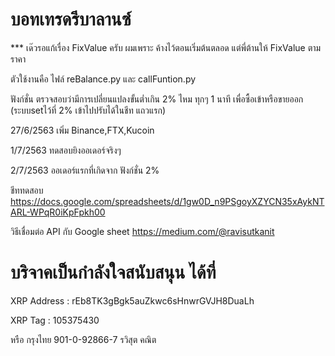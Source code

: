 # บอทเทรดรีบาลานซ์

*** เด๊วรอแก้เรื่อง FixValue ครับ ผมเพราะ ค้างไว้ตอนเริ่มต้นตลอด แต่พี่ต้านให้ FixValue ตาม ราคา

ตัวใช้งานคือ ไฟล์ reBalance.py และ callFuntion.py

ฟังก์ชั่น ตรวจสอบว่ามีการเปลี่ยนแปลงขั้นต่ำเกิน 2% ไหม ทุกๆ 1 นาที เพื่อซื้อเข้าหรือขายออก (ระบบsetไว้ที่ 2% เข้าไปปรับได้ในชีท แถวแรก)

27/6/2563 เพิ่ม Binance,FTX,Kucoin

1/7/2563 ทดสอบยิงออเดอร์จริงๆ

2/7/2563 ออเดอร์แรกที่เกิดจาก ฟังก์ชั่น 2%

ชีททดสอบ
https://docs.google.com/spreadsheets/d/1gw0D_n9PSgoyXZYCN35xAykNTARL-WPqR0iKpFpkh00

วิธีเชื่อมต่อ API กับ Google sheet https://medium.com/@ravisutkanit

# บริจาคเป็นกำลังใจสนับสนุน ได้ที่

XRP Address : rEb8TK3gBgk5auZkwc6sHnwrGVJH8DuaLh

XRP Tag     : 105375430

หรือ กรุงไทย 901-0-92866-7 รวิสุต คณิต
